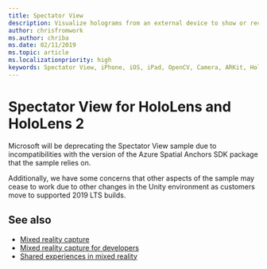 ```yaml
---
title: Spectator View 
description: Visualize holograms from an external device to show or record a mixed reality experience on an external display.
author: chrisfromwork
ms.author: chriba
ms.date: 02/11/2019
ms.topic: article
ms.localizationpriority: high
keywords: Spectator View, iPhone, iOS, iPad, OpenCV, Camera, ARKit, HoloLens, Mixed Reality, MixedRealityToolkit, demo, record
---
```



# Spectator View for HoloLens and HoloLens 2

Microsoft will be deprecating the Spectator View sample due to incompatibilities with the version of the Azure Spatial Anchors SDK package that the sample relies on.

Additionally, we have some concerns that other aspects of the sample may cease to work due to other changes in the Unity environment as customers move to supported 2019 LTS builds.

## See also

* [Mixed reality capture](/hololens/holographic-photos-and-videos) 
* [Mixed reality capture for developers](mixed-reality-capture-for-developers.md)
* [Shared experiences in mixed reality](shared-experiences-in-mixed-reality.md)
